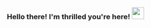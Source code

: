 <h3 align='center'>
    Hello there! I'm thrilled you're here! <img src='https://media4.giphy.com/media/v1.Y2lkPTc5MGI3NjExbmJneGhoZ3h2anIwYnE3bDU0dnk5cmw1ZnN0N3VodzV4MDI5M2NreSZlcD12MV9pbnRlcm5hbF9naWZfYnlfaWQmY3Q9Zw/48o6DuNvDewYLWsXyZ/giphy.gif' width='28'>
</h3>
